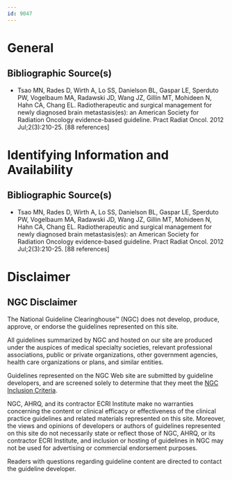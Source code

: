```yaml
---
id: 9047
---
```


# General

## Bibliographic Source(s)

- Tsao MN, Rades D, Wirth A, Lo SS, Danielson BL, Gaspar LE, Sperduto PW, Vogelbaum MA, Radawski JD, Wang JZ, Gillin MT, Mohideen N, Hahn CA, Chang EL. Radiotherapeutic and surgical management for newly diagnosed brain metastasis(es): an American Society for Radiation Oncology evidence-based guideline. Pract Radiat Oncol. 2012 Jul;2(3):210-25. [88 references]

# Identifying Information and Availability

## Bibliographic Source(s)

- Tsao MN, Rades D, Wirth A, Lo SS, Danielson BL, Gaspar LE, Sperduto PW, Vogelbaum MA, Radawski JD, Wang JZ, Gillin MT, Mohideen N, Hahn CA, Chang EL. Radiotherapeutic and surgical management for newly diagnosed brain metastasis(es): an American Society for Radiation Oncology evidence-based guideline. Pract Radiat Oncol. 2012 Jul;2(3):210-25. [88 references]

# Disclaimer

## NGC Disclaimer

The National Guideline Clearinghouse™ (NGC) does not develop, produce, approve, or endorse the guidelines represented on this site.

All guidelines summarized by NGC and hosted on our site are produced under the auspices of medical specialty societies, relevant professional associations, public or private organizations, other government agencies, health care organizations or plans, and similar entities.

Guidelines represented on the NGC Web site are submitted by guideline developers, and are screened solely to determine that they meet the [NGC Inclusion Criteria](/help-and-about/summaries/inclusion-criteria).

NGC, AHRQ, and its contractor ECRI Institute make no warranties concerning the content or clinical efficacy or effectiveness of the clinical practice guidelines and related materials represented on this site. Moreover, the views and opinions of developers or authors of guidelines represented on this site do not necessarily state or reflect those of NGC, AHRQ, or its contractor ECRI Institute, and inclusion or hosting of guidelines in NGC may not be used for advertising or commercial endorsement purposes.

Readers with questions regarding guideline content are directed to contact the guideline developer.

